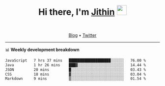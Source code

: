 <h1 align="center">Hi there, I'm <a href="https://jithset.github.io/" target="_blank">Jithin</a> <img
src="https://github.com/blackcater/blackcater/raw/main/images/Hi.gif" height="32" /></h1>

<br />

<p align="center">
  <a href="https://jithset.github.io">Blog</a> •
  <a href="https://twitter.com/jithset">Twitter</a>
</p>

---

📊 **Weekly development breakdown**

<!--START_SECTION:waka-->

```txt
JavaScript   7 hrs 37 mins   ███████████████████░░░░░░   76.00 %
Java         1 hr 26 mins    ███▓░░░░░░░░░░░░░░░░░░░░░   14.44 %
JSON         20 mins         █░░░░░░░░░░░░░░░░░░░░░░░░   03.43 %
CSS          18 mins         ▓░░░░░░░░░░░░░░░░░░░░░░░░   03.04 %
Markdown     9 mins          ▒░░░░░░░░░░░░░░░░░░░░░░░░   01.54 %
```

<!--END_SECTION:waka-->

